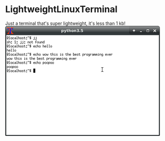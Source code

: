 # LightweightLinuxTerminal
Just a terminal that's super lightweight, it's less than 1 kb!
![Image description](https://raw.githubusercontent.com/Drag-codes/LightweightLinuxTerminal/master/Screenshot_2020-03-04_18-52-56.png)
